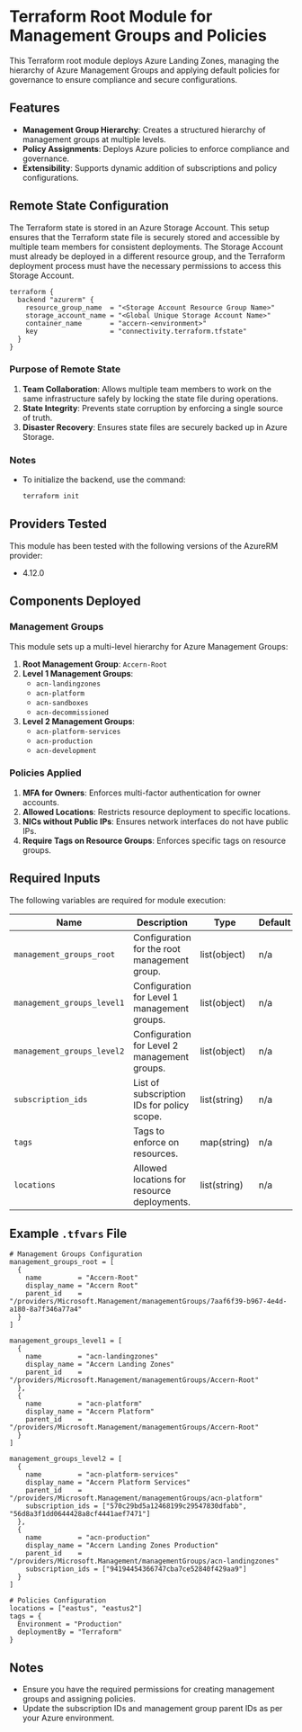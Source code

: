
# Terraform Root Module for Management Groups and Policies

This Terraform root module deploys Azure Landing Zones, managing the hierarchy of Azure Management Groups and applying default policies for governance to ensure compliance and secure configurations.

## Features

- **Management Group Hierarchy**: Creates a structured hierarchy of management groups at multiple levels.
- **Policy Assignments**: Deploys Azure policies to enforce compliance and governance.
- **Extensibility**: Supports dynamic addition of subscriptions and policy configurations.

## Remote State Configuration

The Terraform state is stored in an Azure Storage Account. This setup ensures that the Terraform state file is securely stored and accessible by multiple team members for consistent deployments. The Storage Account must already be deployed in a different resource group, and the Terraform deployment process must have the necessary permissions to access this Storage Account.

```hcl
terraform {
  backend "azurerm" {
    resource_group_name  = "<Storage Account Resource Group Name>"
    storage_account_name = "<Global Unique Storage Account Name>"
    container_name       = "accern-<environment>"
    key                  = "connectivity.terraform.tfstate"
  }
}
```

### Purpose of Remote State

1. **Team Collaboration**: Allows multiple team members to work on the same infrastructure safely by locking the state file during operations.
2. **State Integrity**: Prevents state corruption by enforcing a single source of truth.
3. **Disaster Recovery**: Ensures state files are securely backed up in Azure Storage.

### Notes

- To initialize the backend, use the command:
  ```bash
  terraform init
  ```

## Providers Tested

This module has been tested with the following versions of the AzureRM provider:
- 4.12.0

## Components Deployed

### Management Groups

This module sets up a multi-level hierarchy for Azure Management Groups:

1. **Root Management Group**: `Accern-Root`
2. **Level 1 Management Groups**:
   - `acn-landingzones`
   - `acn-platform`
   - `acn-sandboxes`
   - `acn-decommissioned`
3. **Level 2 Management Groups**:
   - `acn-platform-services`
   - `acn-production`
   - `acn-development`

### Policies Applied

1. **MFA for Owners**: Enforces multi-factor authentication for owner accounts.
2. **Allowed Locations**: Restricts resource deployment to specific locations.
3. **NICs without Public IPs**: Ensures network interfaces do not have public IPs.
4. **Require Tags on Resource Groups**: Enforces specific tags on resource groups.

## Required Inputs

The following variables are required for module execution:

| Name                     | Description                                    | Type              | Default | Required |
|--------------------------|------------------------------------------------|-------------------|---------|:--------:|
| `management_groups_root` | Configuration for the root management group.   | list(object)      | n/a     | yes      |
| `management_groups_level1` | Configuration for Level 1 management groups. | list(object)      | n/a     | yes      |
| `management_groups_level2` | Configuration for Level 2 management groups. | list(object)      | n/a     | yes      |
| `subscription_ids`       | List of subscription IDs for policy scope.     | list(string)      | n/a     | yes      |
| `tags`                   | Tags to enforce on resources.                 | map(string)       | n/a     | yes      |
| `locations`              | Allowed locations for resource deployments.    | list(string)      | n/a     | yes      |

## Example `.tfvars` File

```hcl
# Management Groups Configuration
management_groups_root = [
  {
    name         = "Accern-Root"
    display_name = "Accern Root"
    parent_id    = "/providers/Microsoft.Management/managementGroups/7aaf6f39-b967-4e4d-a180-8a7f346a77a4"
  }
]

management_groups_level1 = [
  {
    name         = "acn-landingzones"
    display_name = "Accern Landing Zones"
    parent_id    = "/providers/Microsoft.Management/managementGroups/Accern-Root"
  },
  {
    name         = "acn-platform"
    display_name = "Accern Platform"
    parent_id    = "/providers/Microsoft.Management/managementGroups/Accern-Root"
  }
]

management_groups_level2 = [
  {
    name         = "acn-platform-services"
    display_name = "Accern Platform Services"
    parent_id    = "/providers/Microsoft.Management/managementGroups/acn-platform"
    subscription_ids = ["570c29bd5a12468199c29547830dfabb", "56d8a3f1dd0644428a8cf4441aef7471"]
  },
  {
    name         = "acn-production"
    display_name = "Accern Landing Zones Production"
    parent_id    = "/providers/Microsoft.Management/managementGroups/acn-landingzones"
    subscription_ids = ["94194454366747cba7ce52840f429aa9"]
  }
]

# Policies Configuration
locations = ["eastus", "eastus2"]
tags = {
  Environment = "Production"
  deploymentBy = "Terraform"
}
```

## Notes

- Ensure you have the required permissions for creating management groups and assigning policies.
- Update the subscription IDs and management group parent IDs as per your Azure environment.
